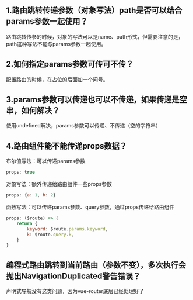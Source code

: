 ## 1.路由跳转传递参数（对象写法）path是否可以结合params参数一起使用？

路由跳转传参的时候，对象的写法可以是name、path形式，但需要注意的是，path这种写法不能与params参数一起使用。

## 2.如何指定params参数可传可不传？

配置路由的时候，在占位的后面加一个问号。

## 3.params参数可以传递也可以不传递，如果传递是空串，如何解决？

使用undefined解决，params参数可以传递、不传递（空的字符串）

## 4.路由组件能不能传递props数据？

布尔值写法：可以传递params参数

```js
props: true
```

对象写法：额外传递给路由组件一些props参数

```js
props: {a: 1, b: 2}
```

函数写法：可以传递params参数、query参数，通过props传递给路由组件

```js
props: ($route) => {
    return {
        keyword: $route.params.keyword,
        k: $route.query.k,
    }
}
```

## 编程式路由跳转到当前路由（参数不变），多次执行会抛出NavigationDuplicated警告错误？

声明式导航没有这类问题，因为vue-router底层已经处理好了

